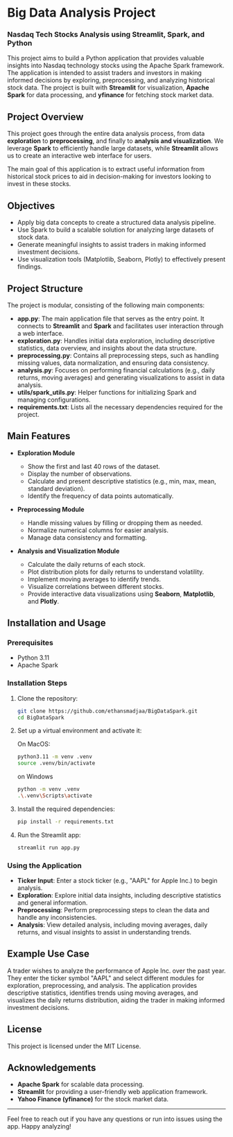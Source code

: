 # Big Data Analysis Project

### Nasdaq Tech Stocks Analysis using Streamlit, Spark, and Python

This project aims to build a Python application that provides valuable insights into Nasdaq technology stocks using the Apache Spark framework. The application is intended to assist traders and investors in making informed decisions by exploring, preprocessing, and analyzing historical stock data. The project is built with **Streamlit** for visualization, **Apache Spark** for data processing, and **yfinance** for fetching stock market data.

## Project Overview

This project goes through the entire data analysis process, from data **exploration** to **preprocessing**, and finally to **analysis and visualization**. We leverage **Spark** to efficiently handle large datasets, while **Streamlit** allows us to create an interactive web interface for users.

The main goal of this application is to extract useful information from historical stock prices to aid in decision-making for investors looking to invest in these stocks.

## Objectives

- Apply big data concepts to create a structured data analysis pipeline.
- Use Spark to build a scalable solution for analyzing large datasets of stock data.
- Generate meaningful insights to assist traders in making informed investment decisions.
- Use visualization tools (Matplotlib, Seaborn, Plotly) to effectively present findings.

## Project Structure

The project is modular, consisting of the following main components:

- **app.py**: The main application file that serves as the entry point. It connects to **Streamlit** and **Spark** and facilitates user interaction through a web interface.
- **exploration.py**: Handles initial data exploration, including descriptive statistics, data overview, and insights about the data structure.
- **preprocessing.py**: Contains all preprocessing steps, such as handling missing values, data normalization, and ensuring data consistency.
- **analysis.py**: Focuses on performing financial calculations (e.g., daily returns, moving averages) and generating visualizations to assist in data analysis.
- **utils/spark\_utils.py**: Helper functions for initializing Spark and managing configurations.
- **requirements.txt**: Lists all the necessary dependencies required for the project.

## Main Features

- **Exploration Module**

  - Show the first and last 40 rows of the dataset.
  - Display the number of observations.
  - Calculate and present descriptive statistics (e.g., min, max, mean, standard deviation).
  - Identify the frequency of data points automatically.

- **Preprocessing Module**

  - Handle missing values by filling or dropping them as needed.
  - Normalize numerical columns for easier analysis.
  - Manage data consistency and formatting.

- **Analysis and Visualization Module**

  - Calculate the daily returns of each stock.
  - Plot distribution plots for daily returns to understand volatility.
  - Implement moving averages to identify trends.
  - Visualize correlations between different stocks.
  - Provide interactive data visualizations using **Seaborn**, **Matplotlib**, and **Plotly**.

## Installation and Usage

### Prerequisites

- Python 3.11
- Apache Spark

### Installation Steps

1. Clone the repository:

   ```sh
   git clone https://github.com/ethansmadjaa/BigDataSpark.git
   cd BigDataSpark
   ```

2. Set up a virtual environment and activate it:

   On MacOS:

   ```sh
   python3.11 -m venv .venv
   source .venv/bin/activate  
   ```
   on Windows
   ```sh
   python -m venv .venv
   .\.venv\Scripts\activate
   ```
   

4. Install the required dependencies:

   ```sh
   pip install -r requirements.txt
   ```

5. Run the Streamlit app:

   ```sh
   streamlit run app.py
   ```

### Using the Application

- **Ticker Input**: Enter a stock ticker (e.g., "AAPL" for Apple Inc.) to begin analysis.
- **Exploration**: Explore initial data insights, including descriptive statistics and general information.
- **Preprocessing**: Perform preprocessing steps to clean the data and handle any inconsistencies.
- **Analysis**: View detailed analysis, including moving averages, daily returns, and visual insights to assist in understanding trends.

## Example Use Case

A trader wishes to analyze the performance of Apple Inc. over the past year. They enter the ticker symbol "AAPL" and select different modules for exploration, preprocessing, and analysis. The application provides descriptive statistics, identifies trends using moving averages, and visualizes the daily returns distribution, aiding the trader in making informed investment decisions.


## License

This project is licensed under the MIT License.

## Acknowledgements

- **Apache Spark** for scalable data processing.
- **Streamlit** for providing a user-friendly web application framework.
- **Yahoo Finance (yfinance)** for the stock market data.

---

Feel free to reach out if you have any questions or run into issues using the app. Happy analyzing!
